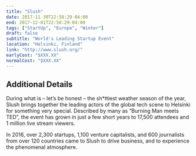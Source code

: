 ```yaml
---
title: "Slush"
date: 2017-11-30T22:58:29-04:00
end: 2017-12-01T22:58:29-04:00
tags: ["StartUp", "Europe", "Winter"]
draft: false
subtitle: "World's Leading Startup Event"
location: "Helsinki, Finland"
link: "http://www.slush.org/"
earlyCost: "$XXX.XX"
normalCost: "$XXX.XX"
---
```


<!--more-->

## Additional Details

During what is – let’s be honest – the sh*ttiest weather season of the year, Slush brings together the leading actors of the global tech scene to Helsinki for something very special. Described by many as “Burning Man meets TED”, the event has grown in just a few short years to 17,500 attendees and 1 million live stream viewers.

In 2016, over 2,300 startups, 1,100 venture capitalists, and 600 journalists from over 120 countries came to Slush to drive business, and to experience the phenomenal atmosphere.
